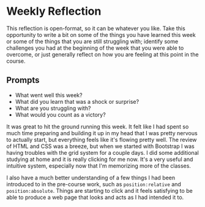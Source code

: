 # Weekly Reflection
This reflection is open-format, so it can be whatever you like. Take this opportunity to write a bit on some of the things you have learned this week or some of the things that you are still struggling with; identify some challenges you had at the beginning of the week that you were able to overcome, or just generally reflect on how you are feeling at this point in the course.

## Prompts
- What went well this week?
- What did you learn that was a shock or surprise?
- What are you struggling with?
- What would you count as a victory?


It was great to hit the ground running this week. It felt like I had spent so much time preparing and building it up in my head that I was pretty nervous to actually start, but everything feels like it's flowing pretty well. The review of HTML and CSS was a breeze, but when we started with Bootstrap I was having troubles with the grid system for a couple days. I did some additional studying at home and it is really clicking for me now. It's a very useful and intuitive system, especially now that I'm memorizing more of the classes.

I also have a much better understanding of a few things I had been introduced to in the pre-course work, such as `position:relative` and `position:absolute`. Things are starting to click and it feels satisfying to be able to produce a web page that looks and acts as I had intended it to.